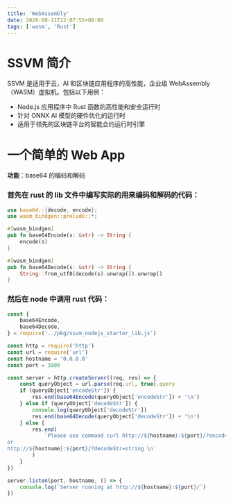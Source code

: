 ```yaml
---
title: 'WebAssembly'
date: 2020-08-11T22:07:55+08:00
tags: ['wasm', 'Rust']
---
```


# SSVM 简介

SSVM 是适用于云，AI 和区块链应用程序的高性能，企业级 WebAssembly（WASM）虚拟机。包括以下用例：

-   Node.js 应用程序中 Rust 函数的高性能和安全运行时
-   针对 ONNX AI 模型的硬件优化的运行时
-   适用于领先的区块链平台的智能合约运行时引擎

# 一个简单的 Web App

**功能**：base64 的编码和解码

### 首先在 rust 的 lib 文件中编写实际的用来编码和解码的代码：

```rust
use base64::{decode, encode};
use wasm_bindgen::prelude::*;

#[wasm_bindgen]
pub fn base64Encode(s: &str) -> String {
    encode(s)
}

#[wasm_bindgen]
pub fn base64Decode(s: &str) -> String {
    String::from_utf8(decode(s).unwrap()).unwrap()
}

```

### 然后在 node 中调用 rust 代码：

```js
const {
    base64Encode,
    base64Decode,
} = require('../pkg/ssvm_nodejs_starter_lib.js')

const http = require('http')
const url = require('url')
const hostname = '0.0.0.0'
const port = 3000

const server = http.createServer((req, res) => {
    const queryObject = url.parse(req.url, true).query
    if (queryObject['encodeStr']) {
        res.end(base64Encode(queryObject['encodeStr']) + '\n')
    } else if (queryObject['decodeStr']) {
        console.log(queryObject['decodeStr'])
        res.end(base64Decode(queryObject['decodeStr']) + '\n')
    } else {
        res.end(
            `Please use command curl http://${hostname}:${port}/?encodeStr=string
or
http://${hostname}:${port}/?decodeStr=string \n`
        )
    }
})

server.listen(port, hostname, () => {
    console.log(`Server running at http://${hostname}:${port}/`)
})
```
